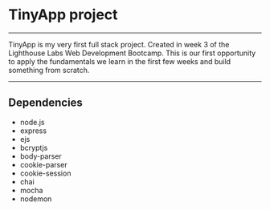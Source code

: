 # TinyApp  project

---

TinyApp is my very first full stack project. Created in week 3 of the Lighthouse Labs Web Development Bootcamp. This is our first opportunity to apply the fundamentals we learn in the first few weeks and build something from scratch.

---

## Dependencies

* node.js
* express
* ejs
* bcryptjs
* body-parser
* cookie-parser
* cookie-session
* chai
* mocha
* nodemon